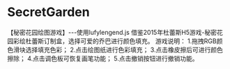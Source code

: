 # SecretGarden
【秘密花园绘图游戏】---使用lufylengend.js
借鉴2015年杜蕾斯H5游戏-秘密花园彩绘杜蕾斯订制盒，选择可爱的乔巴进行颜色填充。
游戏说明：
  1.拖拽RGB颜色滑块选择填充色彩；
  2.点击绘图纸进行色彩填充；
  3.点击橡皮擦后可进行颜色擦除；
  4.点击调色板可恢复画笔功能；
  5.点击撤销按钮进行撤销功能。
